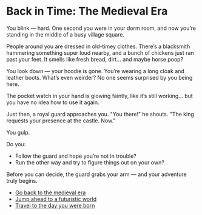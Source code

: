 # Back in Time: The Medieval Era

You blink — hard. One second you were in your dorm room, and now you’re standing in the middle of a busy village square.

People around you are dressed in old-timey clothes. There’s a blacksmith hammering something super loud nearby, and a bunch of chickens just ran past your feet. It smells like fresh bread, dirt... and maybe horse poop?

You look down — your hoodie is gone. You’re wearing a long cloak and leather boots. What’s even weirder? No one seems surprised by you being here.

The pocket watch in your hand is glowing faintly, like it’s still working... but you have no idea how to use it again.

Just then, a royal guard approaches you. "You there!" he shouts. "The king requests your presence at the castle. Now."

You gulp.

Do you:

- Follow the guard and hope you’re not in trouble?  
- Run the other way and try to figure things out on your own?

Before you can decide, the guard grabs your arm — and your adventure truly begins.

- [Go back to the medieval era](https://github.com/PustiRay/choose-your-own-adventure/tree/pusti)
- [Jump ahead to a futuristic world](future.md)
- [Travel to the day you were born](https://github.com/PustiRay/choose-your-own-adventure/blob/aman/birth_day.md)
